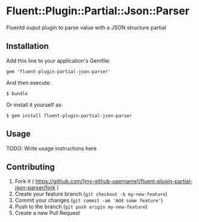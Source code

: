 # Fluent::Plugin::Partial::Json::Parser

Fluentd ouput plugin to parse value with a JSON structure partial

## Installation

Add this line to your application's Gemfile:

    gem 'fluent-plugin-partial-json-parser'

And then execute:

    $ bundle

Or install it yourself as:

    $ gem install fluent-plugin-partial-json-parser

## Usage

TODO: Write usage instructions here

## Contributing

1. Fork it ( https://github.com/[my-github-username]/fluent-plugin-partial-json-parser/fork )
2. Create your feature branch (`git checkout -b my-new-feature`)
3. Commit your changes (`git commit -am 'Add some feature'`)
4. Push to the branch (`git push origin my-new-feature`)
5. Create a new Pull Request
